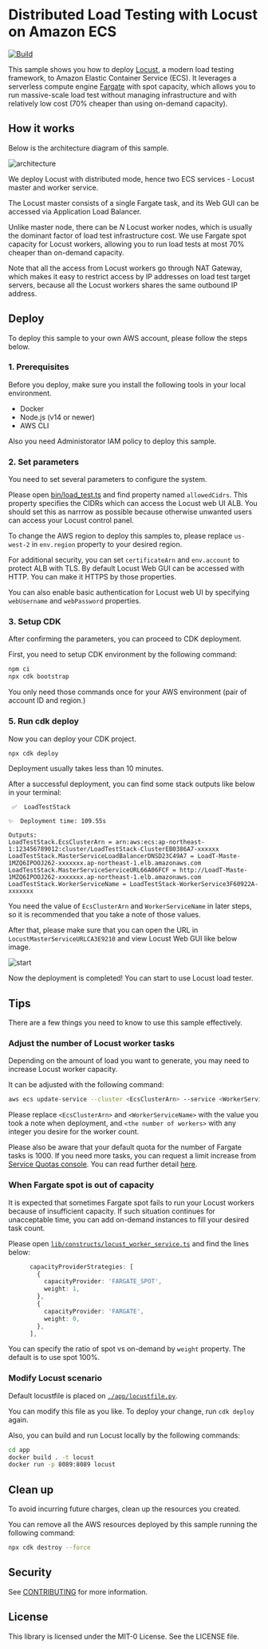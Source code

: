 # Distributed Load Testing with Locust on Amazon ECS
[![Build](https://github.com/aws-samples/distributed-load-testing-with-locust-on-ecs/actions/workflows/build.yml/badge.svg)](https://github.com/aws-samples/distributed-load-testing-with-locust-on-ecs/actions/workflows/build.yml)

This sample shows you how to deploy [Locust](https://locust.io/), a modern load testing framework, to Amazon Elastic Container Service (ECS). It leverages a serverless compute engine [Fargate](https://aws.amazon.com/fargate/) with spot capacity, which allows you to run massive-scale load test without managing infrastructure and with relatively low cost (70% cheaper than using on-demand capacity).

## How it works
Below is the architecture diagram of this sample.

![architecture](imgs/architecture.png)

We deploy Locust with distributed mode, hence two ECS services - Locust master and worker service.

The Locust master consists of a single Fargate task, and its Web GUI can be accessed via Application Load Balancer.

Unlike master node, there can be *N* Locust worker nodes, which is usually the dominant factor of load test infrastructure cost.
We use Fargate spot capacity for Locust workers, allowing you to run load tests at most 70% cheaper than on-demand capacity.

Note that all the access from Locust workers go through NAT Gateway, which makes it easy to restrict access by IP addresses on load test target servers, because all the Locust workers shares the same outbound IP address.

## Deploy
To deploy this sample to your own AWS account, please follow the steps below.

### 1. Prerequisites
Before you deploy, make sure you install the following tools in your local environment.

* Docker
* Node.js (v14 or newer)
* AWS CLI

Also you need Administorator IAM policy to deploy this sample.

### 2. Set parameters
You need to set several parameters to configure the system.

Please open [bin/load_test.ts](./bin/load_test.ts) and find property named `allowedCidrs`.
This property specifies the CIDRs which can access the Locust web UI ALB.
You should set this as narrrow as possible because otherwise unwanted users can access your Locust control panel.

To change the AWS region to deploy this samples to, please replace `us-west-2` in `env.region` property to your desired region.

For additional security, you can set `certificateArn` and `env.account` to protect ALB with TLS.
By default Locust Web GUI can be accessed with HTTP. You can make it HTTPS by those properties.

You can also enable basic authentication for Locust web UI by specifying `webUsername` and `webPassword` properties.

### 3. Setup CDK
After confirming the parameters, you can proceed to CDK deployment.

First, you need to setup CDK environment by the following command:

```sh
npm ci
npx cdk bootstrap
```

You only need those commands once for your AWS environment (pair of account ID and region.)

### 5. Run cdk deploy
Now you can deploy your CDK project.

```sh
npx cdk deploy
```

Deployment usually takes less than 10 minutes.

After a successful deployment, you can find some stack outputs like below in your terminal:

```
 ✅  LoadTestStack

✨  Deployment time: 109.55s

Outputs:
LoadTestStack.EcsClusterArn = arn:aws:ecs:ap-northeast-1:123456789012:cluster/LoadTestStack-ClusterEB0386A7-xxxxxx
LoadTestStack.MasterServiceLoadBalancerDNSD23C49A7 = LoadT-Maste-1MZQ6IPOOJ262-xxxxxxx.ap-northeast-1.elb.amazonaws.com
LoadTestStack.MasterServiceServiceURL66A06FCF = http://LoadT-Maste-1MZQ6IPOOJ262-xxxxxxx.ap-northeast-1.elb.amazonaws.com
LoadTestStack.WorkerServiceName = LoadTestStack-WorkerService3F60922A-xxxxxxx
```

You need the value of `EcsClusterArn` and `WorkerServiceName` in later steps, so it is recommended that you take a note of those values.

After that, please make sure that you can open the URL in `LocustMasterServiceURLCA3E9210` and view Locust Web GUI like below image.

![start](imgs/locust_start.png)

Now the deployment is completed! You can start to use Locust load tester.

## Tips
There are a few things you need to know to use this sample effectively.

### Adjust the number of Locust worker tasks
Depending on the amount of load you want to generate, you may need to increase Locust worker capacity.

It can be adjusted with the following command:

```sh
aws ecs update-service --cluster <EcsClusterArn> --service <WorkerServiceName> --desired-count <the number of workers>
```

Please replace `<EcsClusterArn>` and `<WorkerServiceName>` with the value you took a note when deployment, and `<the number of workers>` with any integer you desire for the worker count.

Please also be aware that your default quota for the number of Fargate tasks is 1000.
If you need more tasks, you can request a limit increase from [Service Quotas console](https://console.aws.amazon.com/servicequotas/home). You can read further detail [here](https://docs.aws.amazon.com/general/latest/gr/aws_service_limits.html).

### When Fargate spot is out of capacity
It is expected that sometimes Fargate spot fails to run your Locust workers because of insufficient capacity.
If such situation continues for unacceptable time, you can add on-demand instances to fill your desired task count.

Please open [`lib/constructs/locust_worker_service.ts`](lib/constructs/locust_worker_service.ts) and find the lines below:

```ts
      capacityProviderStrategies: [
        {
          capacityProvider: 'FARGATE_SPOT',
          weight: 1,
        },
        {
          capacityProvider: 'FARGATE',
          weight: 0,
        },
      ],
```

You can specify the ratio of spot vs on-demand by `weight` property. The default is to use spot 100%.

### Modify Locust scenario
Default locustfile is placed on [`./app/locustfile.py`](app/locustfile.py).

You can modify this file as you like. To deploy your change, run `cdk deploy` again.

Also, you can build and run Locust locally by the following commands:

```sh
cd app
docker build . -t locust
docker run -p 8089:8089 locust 
```

## Clean up
To avoid incurring future charges, clean up the resources you created.

You can remove all the AWS resources deployed by this sample running the following command:

```sh
npx cdk destroy --force
```

## Security

See [CONTRIBUTING](CONTRIBUTING.md#security-issue-notifications) for more information.

## License

This library is licensed under the MIT-0 License. See the LICENSE file.
